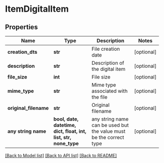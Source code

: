 # ItemDigitalItem


## Properties
Name | Type | Description | Notes
------------ | ------------- | ------------- | -------------
**creation_dts** | **str** | File creation date | [optional] 
**description** | **str** | Description of the digital item | [optional] 
**file_size** | **int** | File size | [optional] 
**mime_type** | **str** | Mime type associated with the file | [optional] 
**original_filename** | **str** | Original filename | [optional] 
**any string name** | **bool, date, datetime, dict, float, int, list, str, none_type** | any string name can be used but the value must be the correct type | [optional]

[[Back to Model list]](../README.md#documentation-for-models) [[Back to API list]](../README.md#documentation-for-api-endpoints) [[Back to README]](../README.md)


